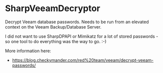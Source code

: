 # SharpVeeamDecryptor
Decrypt Veeam database passwords. Needs to be run from an elevated context on the Veeam Backup/Database Server.

I did not want to use SharpDPAPI or Mimikatz for a lot of stored passwords - so one tool to do everything was the way to go. :-)

More information here:
- https://blog.checkymander.com/red%20team/veeam/decrypt-veeam-passwords/
